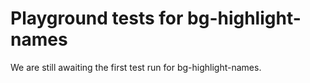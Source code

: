 # Playground tests for bg-highlight-names
We are still awaiting the first test run for bg-highlight-names.
